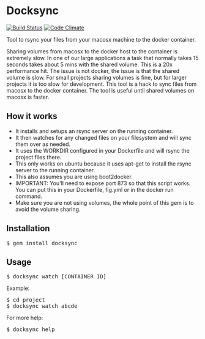 # Docksync


[![Build Status](https://travis-ci.org/tongueroo/docksync.svg?branch=master)](https://travis-ci.org/tongueroo/docksync)
[![Code Climate](https://codeclimate.com/github/tongueroo/docksync/badges/gpa.svg)](https://codeclimate.com/github/tongueroo/docksync)

Tool to rsync your files from your macosx machine to the docker container.  

Sharing volumes from macosx to the docker host to the container is extremely slow.  In one of our large applications a task that normally takes 15 seconds takes about 5 mins with the shared volume.  This is a 20x performance hit.  The issue is not docker, the issue is that the shared volume is slow.  For small projects sharing volumes is fine, but for larger projects it is too slow for development.  This tool is a hack to sync files from macosx to the docker container.  The tool is useful until shared volumes on macosx is faster.

## How it works

* It installs and setups an rsync server on the running container.
* It then watches for any changed files on your filesystem and will sync them over as needed.
* It uses the WORKDIR configured in your Dockerfile and will rsync the project files there.  
* This only works on ubuntu because it uses apt-get to install the rsync server to the running container.
* This also assumes you are using boot2docker.
* IMPORTANT: You'll need to expose port 873 so that this script works.  You can put this in your Dockerfile, fig.yml or in the docker run command.
* Make sure you are not using volumes, the whole point of this gem is to avoid the volume sharing.

## Installation

<pre>
$ gem install docksync
</pre>

## Usage

<pre>
$ docksync watch [CONTAINER_ID]
</pre>

Example:

<pre>
$ cd project
$ docksync watch abcde
</pre>

For more help:

<pre>
$ docksync help
</pre>